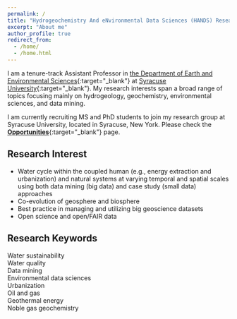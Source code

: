 ```yaml
---
permalink: /
title: "Hydrogeochemistry And eNvironmental Data Sciences (HANDS) Research Group"
excerpt: "About me"
author_profile: true
redirect_from:
  - /home/
  - /home.html
---
```


I am a tenure-track Assistant Professor in [the Department of Earth and Environmental Sciences](http://earthsciences.syr.edu){:target="_blank"} at [Syracuse University](https://www.syracuse.edu){:target="_blank"}. My research interests span a broad range of topics focusing mainly on hydrogeology, geochemistry, environmental sciences, and data mining.

I am currently recruiting MS and PhD students to join my research group at Syracuse University, located in Syracuse, New York. Please check the [**Opportunities**](/opportunities){:target="_blank"} page.

## Research Interest

* Water cycle within the coupled human (e.g., energy extraction and urbanization) and natural systems at varying temporal and spatial scales using both data mining (big data) and case study (small data) approaches
* Co-evolution of geosphere and biosphere
* Best practice in managing and utilizing big geoscience datasets
* Open science and open/FAIR data

## Research Keywords

Water sustainability  
Water quality  
Data mining  
Environmental data sciences  
Urbanization  
Oil and gas  
Geothermal energy  
Noble gas geochemistry  
